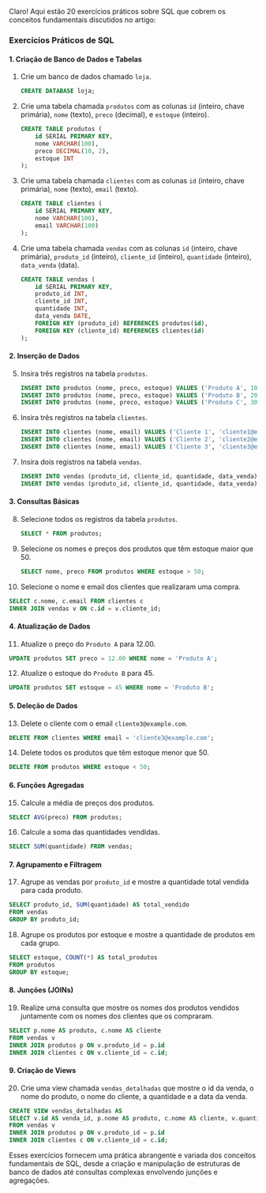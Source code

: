 Claro! Aqui estão 20 exercícios práticos sobre SQL que cobrem os conceitos fundamentais discutidos no artigo:

### Exercícios Práticos de SQL

#### 1. Criação de Banco de Dados e Tabelas

1. Crie um banco de dados chamado `loja`.
   ```sql
   CREATE DATABASE loja;
   ```

2. Crie uma tabela chamada `produtos` com as colunas `id` (inteiro, chave primária), `nome` (texto), `preco` (decimal), e `estoque` (inteiro).
   ```sql
   CREATE TABLE produtos (
       id SERIAL PRIMARY KEY,
       nome VARCHAR(100),
       preco DECIMAL(10, 2),
       estoque INT
   );
   ```

3. Crie uma tabela chamada `clientes` com as colunas `id` (inteiro, chave primária), `nome` (texto), `email` (texto).
   ```sql
   CREATE TABLE clientes (
       id SERIAL PRIMARY KEY,
       nome VARCHAR(100),
       email VARCHAR(100)
   );
   ```

4. Crie uma tabela chamada `vendas` com as colunas `id` (inteiro, chave primária), `produto_id` (inteiro), `cliente_id` (inteiro), `quantidade` (inteiro), `data_venda` (data).
   ```sql
   CREATE TABLE vendas (
       id SERIAL PRIMARY KEY,
       produto_id INT,
       cliente_id INT,
       quantidade INT,
       data_venda DATE,
       FOREIGN KEY (produto_id) REFERENCES produtos(id),
       FOREIGN KEY (cliente_id) REFERENCES clientes(id)
   );
   ```

#### 2. Inserção de Dados

5. Insira três registros na tabela `produtos`.
   ```sql
   INSERT INTO produtos (nome, preco, estoque) VALUES ('Produto A', 10.00, 100);
   INSERT INTO produtos (nome, preco, estoque) VALUES ('Produto B', 20.00, 50);
   INSERT INTO produtos (nome, preco, estoque) VALUES ('Produto C', 30.00, 70);
   ```

6. Insira três registros na tabela `clientes`.
   ```sql
   INSERT INTO clientes (nome, email) VALUES ('Cliente 1', 'cliente1@example.com');
   INSERT INTO clientes (nome, email) VALUES ('Cliente 2', 'cliente2@example.com');
   INSERT INTO clientes (nome, email) VALUES ('Cliente 3', 'cliente3@example.com');
   ```

7. Insira dois registros na tabela `vendas`.
   ```sql
   INSERT INTO vendas (produto_id, cliente_id, quantidade, data_venda) VALUES (1, 1, 2, '2024-07-01');
   INSERT INTO vendas (produto_id, cliente_id, quantidade, data_venda) VALUES (2, 2, 1, '2024-07-02');
   ```

#### 3. Consultas Básicas

8. Selecione todos os registros da tabela `produtos`.
   ```sql
   SELECT * FROM produtos;
   ```

9. Selecione os nomes e preços dos produtos que têm estoque maior que 50.
   ```sql
   SELECT nome, preco FROM produtos WHERE estoque > 50;
   ```

10. Selecione o nome e email dos clientes que realizaram uma compra.
   ```sql
   SELECT c.nome, c.email FROM clientes c
   INNER JOIN vendas v ON c.id = v.cliente_id;
   ```

#### 4. Atualização de Dados

11. Atualize o preço do `Produto A` para 12.00.
   ```sql
   UPDATE produtos SET preco = 12.00 WHERE nome = 'Produto A';
   ```

12. Atualize o estoque do `Produto B` para 45.
   ```sql
   UPDATE produtos SET estoque = 45 WHERE nome = 'Produto B';
   ```

#### 5. Deleção de Dados

13. Delete o cliente com o email `cliente3@example.com`.
   ```sql
   DELETE FROM clientes WHERE email = 'cliente3@example.com';
   ```

14. Delete todos os produtos que têm estoque menor que 50.
   ```sql
   DELETE FROM produtos WHERE estoque < 50;
   ```

#### 6. Funções Agregadas

15. Calcule a média de preços dos produtos.
   ```sql
   SELECT AVG(preco) FROM produtos;
   ```

16. Calcule a soma das quantidades vendidas.
   ```sql
   SELECT SUM(quantidade) FROM vendas;
   ```

#### 7. Agrupamento e Filtragem

17. Agrupe as vendas por `produto_id` e mostre a quantidade total vendida para cada produto.
   ```sql
   SELECT produto_id, SUM(quantidade) AS total_vendido
   FROM vendas
   GROUP BY produto_id;
   ```

18. Agrupe os produtos por estoque e mostre a quantidade de produtos em cada grupo.
   ```sql
   SELECT estoque, COUNT(*) AS total_produtos
   FROM produtos
   GROUP BY estoque;
   ```

#### 8. Junções (JOINs)

19. Realize uma consulta que mostre os nomes dos produtos vendidos juntamente com os nomes dos clientes que os compraram.
   ```sql
   SELECT p.nome AS produto, c.nome AS cliente
   FROM vendas v
   INNER JOIN produtos p ON v.produto_id = p.id
   INNER JOIN clientes c ON v.cliente_id = c.id;
   ```

#### 9. Criação de Views

20. Crie uma view chamada `vendas_detalhadas` que mostre o id da venda, o nome do produto, o nome do cliente, a quantidade e a data da venda.
   ```sql
   CREATE VIEW vendas_detalhadas AS
   SELECT v.id AS venda_id, p.nome AS produto, c.nome AS cliente, v.quantidade, v.data_venda
   FROM vendas v
   INNER JOIN produtos p ON v.produto_id = p.id
   INNER JOIN clientes c ON v.cliente_id = c.id;
   ```

Esses exercícios fornecem uma prática abrangente e variada dos conceitos fundamentais de SQL, desde a criação e manipulação de estruturas de banco de dados até consultas complexas envolvendo junções e agregações.